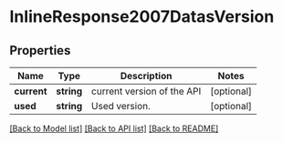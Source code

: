# InlineResponse2007DatasVersion

## Properties
Name | Type | Description | Notes
------------ | ------------- | ------------- | -------------
**current** | **string** | current version of the API | [optional] 
**used** | **string** | Used version. | [optional] 

[[Back to Model list]](../../README.md#documentation-for-models) [[Back to API list]](../../README.md#documentation-for-api-endpoints) [[Back to README]](../../README.md)


